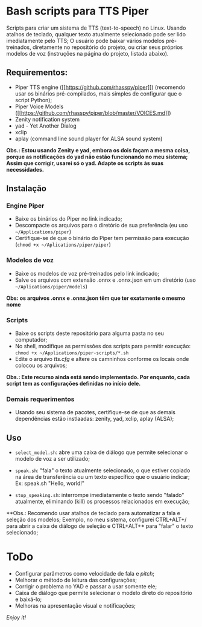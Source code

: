 # Bash scripts para TTS Piper

Scripts para criar um sistema de TTS (text-to-speech) no Linux.
Usando atalhos de teclado, qualquer texto atualmente selecionado pode ser lido imediatamente pelo TTS;
O usuário pode baixar vários modelos pré-treinados, diretamente no repositório do projeto, ou criar seus próprios modelos de voz (instruções na página do projeto, listada abaixo).
 

## Requirementos:
- Piper TTS engine ([[https://github.com/rhasspy/piper]])
  (recomendo usar os binários pré-compilados, mais simples de configurar que o script Python);
- Piper Voice Models ([[https://github.com/rhasspy/piper/blob/master/VOICES.md]])
- Zenity notification system
- yad - Yet Another Dialog
- xclip
- aplay (command line sound player for ALSA sound system)

**Obs.: Estou usando Zenity e yad, embora os dois façam a mesma coisa, porque as notificações do yad não estão funcionando no meu sistema; Assim que corrigir, usarei só o yad. Adapte os scripts às suas necessidades.**



## Instalação
### Engine Piper
- Baixe os binários do Piper no link indicado;
- Descompacte os arquivos para o diretório de sua preferência (eu uso `~/Applications/piper`)
- Certifique-se de que o binário do Piper tem permissão para execução (`chmod +x ~/Aplications/piper/piper`)



### Modelos de voz
- Baixe os modelos de voz pré-treinados pelo link indicado;
- Salve os arquivos com extensão .onnx e .onnx.json em um diretório (uso `~/Aplications/piper/models`)

**Obs: os arquivos .onnx e .onnx.json têm que ter exatamente o mesmo nome**



### Scripts
- Baixe os scripts deste repositório para alguma pasta no seu computador;
- No shell, modifique as permissões dos scripts para permitir execução: `chmod +x ~/Applications/piper-scripts/*.sh`
- Edite o arquivo *tts.cfg* e altere os camninhos conforme os locais onde colocou os arquivos;

**Obs.: Este recurso ainda está sendo implementado. Por enquanto, cada script tem as configurações definidas no início dele.**



### Demais requerimentos
- Usando seu sistema de pacotes, certifique-se de que as demais dependências estão instlaadas:
  zenity, yad, xclip, aplay (ALSA);



## Uso
- `select_model.sh`:
  abre uma caixa de diálogo que permite selecionar o modelo de voz a ser utilizado;

- `speak.sh`:
  "fala" o texto atualmente selecionado, o que estiver copiado na área de transferência ou um texto específico que o usuário indicar;
  Ex: speak.sh "Hello, world!"

- `stop_speaking.sh`:
  interrompe imediatamente o texto sendo "falado" atualmente, eliminando (kill) os processos relacionados em execução;

**Obs.: Recomendo usar atalhos de teclado para automatizar a fala e seleção dos modelos; Exemplo, no meu sistema, configurei CTRL+ALT+/ para abrir a caixa de diálogo de seleção e CTRL+ALT+\* para "falar" o texto selecionado;

# ToDo
- Configurar parâmetros como velocidade de fala e *pitch*;
- Melhorar o método de leitura das configurações;
- Corrigir o problema no YAD e passar a usar somente ele;
- Caixa de diálogo que permite selecionar o modelo direto do repositório e baixá-lo;
- Melhoras na apresentação visual e notificações;

*Enjoy it!*
